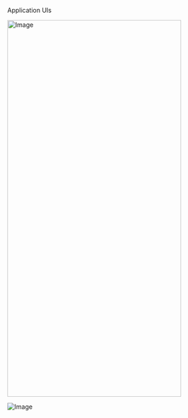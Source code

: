 Application UIs


<img width="393" height="852" alt="Image" src="https://github.com/user-attachments/assets/874d01b8-af7a-496e-bf79-e09039a88568" />

![Image](https://github.com/user-attachments/assets/335f2758-38e0-4284-af29-196fc20d475c)
